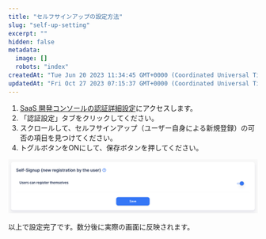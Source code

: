 ```yaml
---
title: "セルフサインアップの設定方法"
slug: "self-up-setting"
excerpt: ""
hidden: false
metadata: 
  image: []
  robots: "index"
createdAt: "Tue Jun 20 2023 11:34:45 GMT+0000 (Coordinated Universal Time)"
updatedAt: "Fri Oct 27 2023 07:15:37 GMT+0000 (Coordinated Universal Time)"
---
```

1. <a href="https://settings.console.saasus.io/customize" target="_blank">SaaS 開発コンソールの認証詳細設定</a>にアクセスします。
2. 「認証設定」タブをクリックしてください。
3. スクロールして、セルフサインアップ（ユーザー自身による新規登録）の可否の項目を見つけてください。
4. トグルボタンをONにして、保存ボタンを押してください。

![self-up-setting-1](/img/aws-marketplace-integration/supplementary/self-up-setting-1.png)

以上で設定完了です。数分後に実際の画面に反映されます。
